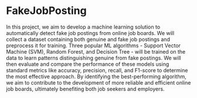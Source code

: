 # FakeJobPosting

In this project, we aim to develop a machine learning solution to automatically detect fake job postings from online job boards. We will collect a dataset containing both genuine and fake job postings and preprocess it for training. Three popular ML algorithms - Support Vector Machine (SVM), Random Forest, and Decision Tree - will be trained on the data to learn patterns distinguishing genuine from fake postings. We will then evaluate and compare the performance of these models using standard metrics like accuracy, precision, recall, and F1-score to determine the most effective approach. By identifying the best-performing algorithm, we aim to contribute to the development of more reliable and efficient online job boards, ultimately benefiting both job seekers and employers.
